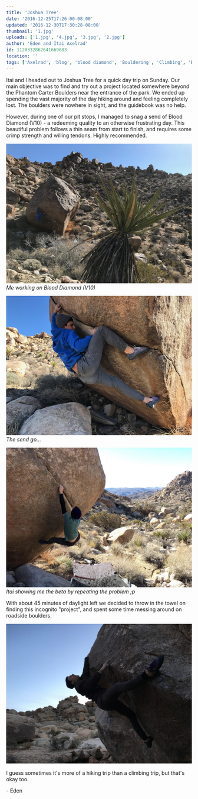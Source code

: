 ```yaml
---
title: 'Joshua Tree'
date: '2016-12-25T17:26:00-08:00'
updated: '2016-12-30T17:30:28-08:00'
thumbnail: '1.jpg'
uploads: ['1.jpg', '4.jpg', '3.jpg', '2.jpg']
author: 'Eden and Itai Axelrad'
id: 1120332862641669683
location: ''
tags: ['Axelrad', 'blog', 'blood diamond', 'Bouldering', 'Climbing', 'Eden', 'Five Ten', 'granite', 'Itai', 'Joshua', 'national', 'park', 'Tree']
---
```

Itai and I headed out to Joshua Tree for a quick day trip on Sunday. Our main objective was to find and try out a project located somewhere beyond the Phantom Carter Boulders near the entrance of the park. We ended up spending the vast majority of the day hiking around and feeling completely lost. The boulders were nowhere in sight, and the guidebook was no help.

However, during one of our pit stops, I managed to snag a send of Blood Diamond (V10) - a redeeming quality to an otherwise frustrating day. This beautiful problem follows a thin seam from start to finish, and requires some crimp strength and willing tendons. Highly recommended.

![image alt](uploads/1.jpg)*Me working on Blood Diamond (V10)*

![image alt](uploads/4.jpg)*The send go...*

![image alt](uploads/3.jpg)*Itai showing me the beta by repeating the problem ;p*

With about 45 minutes of daylight left we decided to throw in the towel on finding this incognito "project", and spent some time messing around on roadside boulders. 

![image alt](uploads/2.jpg)

I guess sometimes it's more of a hiking trip than a climbing trip, but that's okay too.

\- Eden

